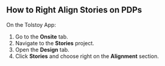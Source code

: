 ## How to Right Align Stories on PDPs

On the Tolstoy App:
1. Go to the **Onsite** tab.
2. Navigate to the **Stories** project.
3. Open the **Design** tab.
4. Click **Stories** and choose right on the **Alignment** section.
